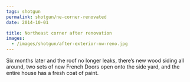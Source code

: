 ```yaml
---
tags: shotgun
permalink: shotgun/ne-corner-renovated
date: 2014-10-01

title: Northeast corner after renovation
images:
  - /images/shotgun/after-exterior-nw-reno.jpg
---
```

Six months later and the roof no longer leaks, there’s new wood siding all around, two sets of new French Doors open onto the side yard, and the entire house has a fresh coat of paint.